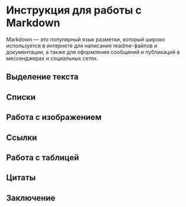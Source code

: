 # Инструкция для работы с Markdown

Markdown — это популярный язык разметки, который широко используется в интернете для написания readme-файлов и документации, а также для оформления сообщений и публикаций в мессенджерах и социальных сетях.

## Выделение текста



## Списки

## Работа с изображением

## Ссылки

## Работа с таблицей

## Цитаты

## Заключение

